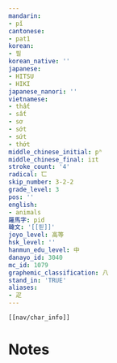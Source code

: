 ```yaml
---
mandarin:
- pǐ
cantonese:
- pat1
korean:
- 필
korean_native: ''
japanese:
- HITSU
- HIKI
japanese_nanori: ''
vietnamese:
- thất
- sất
- sơ
- sớt
- sứt
- thớt
middle_chinese_initial: pʰ
middle_chinese_final: iɪt
stroke_count: '4'
radical: 匸
skip_number: 3-2-2
grade_level: 3
pos: ''
english:
- animals
羅馬字: pid
韓文: '[[핃]]'
joyo_level: 高等
hsk_level: ''
hanmun_edu_level: 中
danayo_id: 3040
mc_id: 1079
graphemic_classification: 八
stand_in: 'TRUE'
aliases:
- 疋
---
```

```meta-bind-embed
[[nav/char_info]]
```

# Notes
